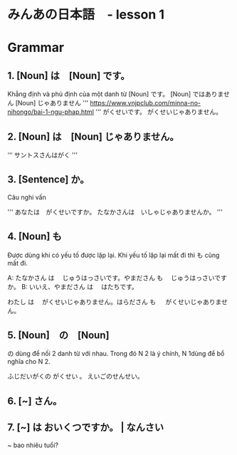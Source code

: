 
# みんあの日本語　- lesson 1

# Grammar

## 1. [Noun] は　[Noun] です。

Khẳng định và phủ định của một danh từ
[Noun] です。
[Noun] ではありません
[Noun] じゃありません
'''
https://www.vnjpclub.com/minna-no-nihongo/bai-1-ngu-phap.html
'''
がくせいです。
がくせいじゃありません。

## 2. [Noun] は　[Noun] じゃありません。

‘‘‘
サントスさんはがく
'''

## 3. [Sentence] か。

Câu nghi vấn

'''
あなたは　がくせいですか。
たなかさんは　いしゃじゃありませんか。
'''

## 4. [Noun] も

 Được dùng khi có yếu tố được lặp lại. Khi yếu tố lặp lại mất đi thì も cũng mất đi.

A: たなかさん は 　じゅうはっさいです。やまださん も 　じゅうはっさいですか。
B: いいえ、やまださん は 　はたちです。

わたし は 　がくせいじゃありません。はらださん も 　 がくせいじゃありません。

## 5. [Noun]　の　[Noun]

の dùng để nối 2 danh từ với nhau. Trong đó N 2 là ý chính, N 1dùng để bổ nghĩa cho N 2.

ふじだいがくの がくせい 。
えいごのせんせい。

## 6. [~] さん。

## 7. [~] は おいくつですか。 | なんさい

~ bao nhiêu tuổi?